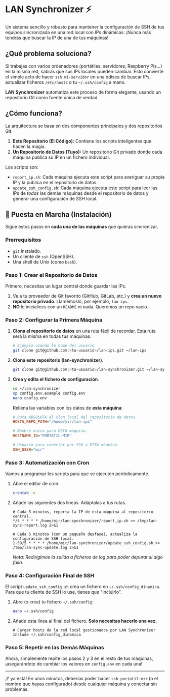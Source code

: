 #  LAN Synchronizer ⚡

Un sistema sencillo y robusto para mantener la configuración de SSH de tus equipos sincronizada en una red local con IPs dinámicas. ¡Nunca más tendrás que buscar la IP de una de tus máquinas!

## ¿Qué problema soluciona?

Si trabajas con varios ordenadores (portátiles, servidores, Raspberry Pis...) en la misma red, sabrás que sus IPs locales pueden cambiar. Esto convierte el simple acto de hacer `ssh mi-servidor` en una odisea de buscar IPs, actualizar ficheros `/etc/hosts` o tu `~/.ssh/config` a mano.

**LAN Synchronizer** automatiza este proceso de forma elegante, usando un repositorio Git como fuente única de verdad.

## ¿Cómo funciona?

La arquitectura se basa en dos componentes principales y dos repositorios Git:

1.  **Este Repositorio (El Código):** Contiene los scripts inteligentes que hacen la magia.
2.  **Un Repositorio de Datos (Tuyo):** Un repositorio Git privado donde cada máquina publica su IP en un fichero individual.

Los scripts son:
*   `report_ip.sh`: Cada máquina ejecuta este script para averiguar su propia IP y la publica en el repositorio de datos.
*   `update_ssh_config.sh`: Cada máquina ejecuta este script para leer las IPs de *todas* las demás máquinas desde el repositorio de datos y generar una configuración de SSH local.

## 🚀 Puesta en Marcha (Instalación)

Sigue estos pasos en **cada una de las máquinas** que quieras sincronizar.

### Prerrequisitos
*   `git` instalado.
*   Un cliente de `ssh` (OpenSSH).
*   Una shell de Unix (como `bash`).

### Paso 1: Crear el Repositorio de Datos

Primero, necesitas un lugar central donde guardar las IPs.

1.  Ve a tu proveedor de Git favorito (GitHub, GitLab, etc.) y **crea un nuevo repositorio privado**. Llamémoslo, por ejemplo, `lan-ips`.
2.  **NO** lo inicialices con un `README` ni nada. Queremos un repo vacío.

### Paso 2: Configurar la Primera Máquina

1.  **Clona el repositorio de datos** en una ruta fácil de recordar. Esta ruta será la misma en todas tus máquinas.
    ```bash
    # Ejemplo usando la home del usuario
    git clone git@github.com:<tu-usuario>/lan-ips.git ~/lan-ips
    ```

2.  **Clona este repositorio (lan-synchronizer)**.
    ```bash
    git clone git@github.com:<tu-usuario>/lan-synchronizer.git ~/lan-synchronizer
    ```

3.  **Crea y edita el fichero de configuración**.
    ```bash
    cd ~/lan-synchronizer
    cp config.env.example config.env
    nano config.env
    ```
    Rellena las variables con los datos de **esta máquina**:
    ```ini
    # Ruta ABSOLUTA al clon local del repositorio de datos.
    HOSTS_REPO_PATH="/home/mir/lan-ips"

    # Nombre único para ESTA máquina.
    HOSTNAME_ID="PORTATIL-MIR"

    # Usuario para conectar por SSH a ESTA máquina.
    SSH_USER="mir"
    ```

### Paso 3: Automatización con Cron

Vamos a programar los scripts para que se ejecuten periódicamente.

1.  Abre el editor de cron:
    ```bash
    crontab -e
    ```
2.  Añade las siguientes dos líneas. Adáptalas a tus rutas.

    ```crontab
    # Cada 5 minutos, reporta la IP de esta máquina al repositorio central.
    */5 * * * * /home/mir/lan-synchronizer/report_ip.sh >> /tmp/lan-sync-report.log 2>&1

    # Cada 5 minutos (con un pequeño desfase), actualiza la configuración de SSH local.
    1-59/5 * * * * /home/mir/lan-synchronizer/update_ssh_config.sh >> /tmp/lan-sync-update.log 2>&1
    ```
    *Nota: Redirigimos la salida a ficheros de log para poder depurar si algo falla.*

### Paso 4: Configuración Final de SSH

El script `update_ssh_config.sh` crea un fichero en `~/.ssh/config_dinamica`. Para que tu cliente de SSH lo use, tienes que "incluirlo".

1.  Abre (o crea) tu fichero `~/.ssh/config`:
    ```bash
    nano ~/.ssh/config
    ```
2.  Añade esta línea al final del fichero. **Solo necesitas hacerlo una vez.**
    ```
    # Cargar hosts de la red local gestionados por LAN Synchronizer
    Include ~/.ssh/config_dinamica
    ```

### Paso 5: Repetir en las Demás Máquinas

Ahora, simplemente repite los pasos 2 y 3 en el resto de tus máquinas, ¡asegurándote de cambiar los valores en `config.env` en cada una!

---

¡Y ya está! En unos minutos, deberías poder hacer `ssh portatil-mir` (o el nombre que hayas configurado) desde cualquier máquina y conectar sin problemas.
